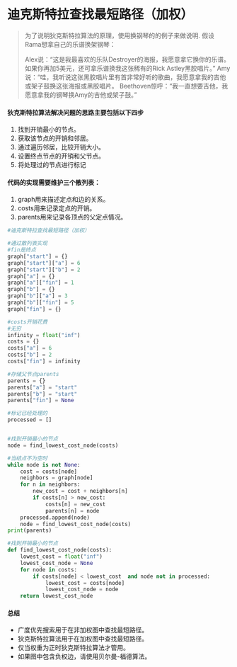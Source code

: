 # 迪克斯特拉查找最短路径（加权）

> 为了说明狄克斯特拉算法的原理，使用换钢琴的的例子来做说明.
> 假设Rama想拿自己的乐谱换架钢琴：
>
> Alex说：“这是我最喜欢的乐队Destroyer的海报，我愿意拿它换你的乐谱。
> 如果你再加5美元，还可拿乐谱换我这张稀有的Rick Astley黑胶唱片。”
> Amy说：“哇，我听说这张黑胶唱片里有首非常好听的歌曲，我愿意拿我的吉他或架子鼓换这张海报或黑胶唱片。
> Beethoven惊呼：“我一直想要吉他，我愿意拿我的钢琴换Amy的吉他或架子鼓。”

#### 狄克斯特拉算法解决问题的思路主要包括以下四步

1. 找到开销最小的节点。
2. 获取该节点的开销和邻居。
3. 通过遍历邻居，比较开销大小。
4. 设置终点节点的开销和父节点。
5. 将处理过的节点进行标记

#### 代码的实现需要维护三个散列表：

1. graph用来描述定点和边的关系。
2. costs用来记录定点的开销。
3. parents用来记录各顶点的父定点情况。

```python
#迪克斯特拉查找最短路径（加权）

#通过散列表实现
#fin是终点
graph["start"] = {}
graph["start"]["a"] = 6
graph["start"]["b"] = 2
graph["a"] = {}
graph["a"]["fin"] = 1
graph["b"] = {}
graph["b"]["a"] = 3
graph["b"]["fin"] = 5
graph["fin"] = {}

#costs开销花费
#无穷
infinity = float("inf")
costs = {}
costs["a"] = 6
costs["b"] = 2
costs["fin"] = infinity

#存储父节点parents
parents = {}
parents["a"] = "start"
parents["b"] = "start"
parents["fin"] = None

#标记已经处理的
processed = []


#找到开销最小的节点
node = find_lowest_cost_node(costs)

#当结点不为空时
while node is not None:
    cost = costs[node]
    neighbors = graph[node]
    for n in neighbors:
        new_cost = cost + neighbors[n]
        if costs[n] > new_cost:
            costs[n] = new_cost
            parents[n] = node
    processed.append(node)
    node = find_lowest_cost_node(costs)
print(parents)

#找到开销最小的节点
def find_lowest_cost_node(costs):
    lowest_cost = float("inf")
    lowest_cost_node = None
    for node in costs:
        if costs[node] < lowest_cost  and node not in processed:
            lowest_cost = costs[node]
            lowest_cost_node = node
    return lowest_cost_node


```

#### 总结

- 广度优先搜索用于在非加权图中查找最短路径。
- 狄克斯特拉算法用于在加权图中查找最短路径。
- 仅当权重为正时狄克斯特拉算法才管用。
- 如果图中包含负权边，请使用贝尔曼-福德算法。
